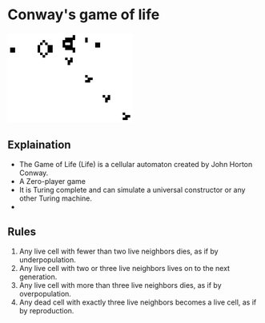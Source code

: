 # Conway's game of life

![](https://github.com/sepehrskysh1376/GameOfLife/blob/master/Gospers_glider_gun.gif)

## Explaination
* The Game of Life (Life) is a cellular automaton created by John Horton Conway.
* A Zero-player game
* It is Turing complete and can simulate a universal constructor or any other Turing machine.
* 

## Rules
1. Any live cell with fewer than two live neighbors dies, as if by underpopulation.
2. Any live cell with two or three live neighbors lives on to the next generation.
3. Any live cell with more than three live neighbors dies, as if by overpopulation.
4. Any dead cell with exactly three live neighbors becomes a live cell, as if by reproduction.
